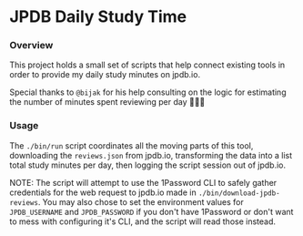 # JPDB Daily Study Time

### Overview
This project holds a small set of scripts that help connect existing tools in order to provide my daily study minutes on jpdb.io.

Special thanks to `@bijak` for his help consulting on the logic for estimating the number of minutes spent reviewing per day 🫶🏻✨

### Usage
The `./bin/run` script coordinates all the moving parts of this tool, downloading the `reviews.json` from jpdb.io, transforming the data into a list total study minutes per day, then logging the script session out of jpdb.io.

NOTE: The script will attempt to use the 1Password CLI to safely gather credentials for the web request to jpdb.io made in `./bin/download-jpdb-reviews`. You may also chose to set the environment values for `JPDB_USERNAME` and `JPDB_PASSWORD` if you don't have 1Password or don't want to mess with configuring it's CLI, and the script will read those instead.
